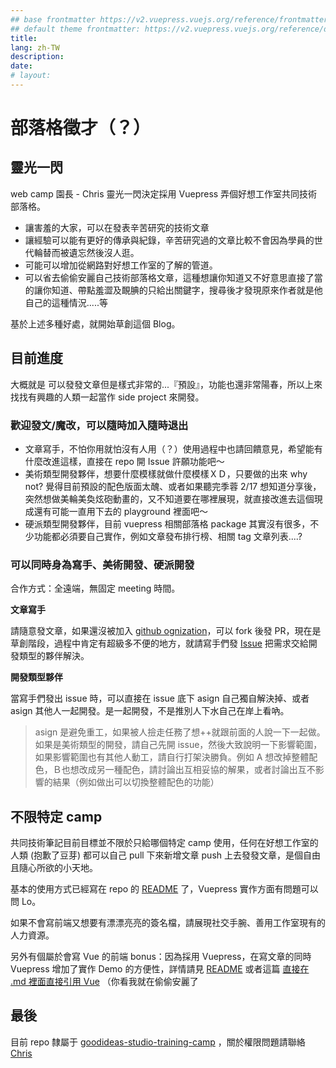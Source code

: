 ```yaml
---
## base frontmatter https://v2.vuepress.vuejs.org/reference/frontmatter.html#frontmatter
## default theme frontmatter: https://v2.vuepress.vuejs.org/reference/default-theme/frontmatter.html#frontmatter
title:
lang: zh-TW
description:
date:
# layout:
---
```


# 部落格徵才（？）

## 靈光一閃

web camp 園長 - Chris 靈光一閃決定採用 Vuepress 弄個好想工作室共同技術部落格。

- 讓害羞的大家，可以在發表辛苦研究的技術文章
- 讓經驗可以能有更好的傳承與紀錄，辛苦研究過的文章比較不會因為學員的世代輪替而被遺忘然後沒人逛。
- 可能可以增加從網路對好想工作室的了解的管道。
- 可以省去偷偷安麗自己技術部落格文章，這種想讓你知道又不好意思直接了當的讓你知道、帶點羞澀及靦腆的只給出關鍵字，搜尋後才發現原來作者就是他自己的這種情況.....等

基於上述多種好處，就開始草創這個 Blog。

## 目前進度

大概就是 可以發發文章但是樣式非常的...『預設』，功能也還非常陽春，所以上來找找有興趣的人類一起當作 side project 來開發。

### 歡迎發文/魔改，可以隨時加入隨時退出

- 文章寫手，不怕你用就怕沒有人用（？）使用過程中也請回饋意見，希望能有什麼改進這樣，直接在 repo 開 Issue 許願功能吧～
- 美術類型開發夥伴，想要什麼模樣就做什麼模樣ＸＤ，只要做的出來 why not?
  覺得目前預設的配色版面太醜、或者如果聽完季蓉 2/17 想知道分享後，突然想做美輪美奐炫砲動畫的，又不知道要在哪裡展現，就直接改進去這個現成還有可能一直用下去的 playground 裡面吧～
- 硬派類型開發夥伴，目前 vuepress 相關部落格 package 其實沒有很多，不少功能都必須要自己實作，例如文章發布排行榜、相關 tag 文章列表....?

### 可以同時身為寫手、美術開發、硬派開發

合作方式：全遠端，無固定 meeting 時間。

**文章寫手**

請隨意發文章，如果還沒被加入 [github ognization](https://github.com/goodideas-studio-training-camp)，可以 fork 後發 PR，現在是草創階段，過程中肯定有超級多不便的地方，就請寫手們發 [Issue](https://github.com/goodideas-studio-training-camp/Goodideas-studio-blog/issues) 把需求交給開發類型的夥伴解決。

**開發類型夥伴**

當寫手們發出 issue 時，可以直接在 issue 底下 asign 自己獨自解決掉、或者 asign 其他人一起開發。是一起開發，不是推別人下水自己在岸上看吶。
  
>  asign 是避免重工，如果被人撿走任務了想++就跟前面的人說一下一起做。
>  如果是美術類型的開發，請自己先開 issue，然後大致說明一下影響範圍，如果影響範圍也有其他人動工，請自行打架決勝負。例如 A 想改掉整體配色，Ｂ也想改成另一種配色，請討論出互相妥協的解果，或者討論出互不影響的結果（例如做出可以切換整體配色的功能）

## 不限特定 camp

共同技術筆記目前目標並不限於只給哪個特定 camp 使用，任何在好想工作室的人類 (抱歉了豆芽) 都可以自己 pull 下來新增文章 push 上去發發文章，是個自由且隨心所欲的小天地。

基本的使用方式已經寫在 repo 的 [README](https://github.com/goodideas-studio-training-camp/Goodideas-studio-blog#readme) 了，Vuepress 實作方面有問題可以問 Lo。

如果不會寫前端又想要有漂漂亮亮的簽名檔，請展現社交手腕、善用工作室現有的人力資源。

另外有個屬於會寫 Vue 的前端 bonus：因為採用 Vuepress，在寫文章的同時 Vuepress 增加了實作 Demo 的方便性，詳情請見 [README](https://github.com/goodideas-studio-training-camp/Goodideas-studio-blog) 或者這篇 [直接在 .md 裡面直接引用 Vue](https://g100my.github.io/vuepress/03-vueComponent.html) （你看我就在偷偷安麗了

## 最後

目前 repo 隸屬于 [goodideas-studio-training-camp](https://github.com/goodideas-studio-training-camp) ，關於權限問題請聯絡 [Chris](https://github.com/goodideas-studio-training-camp/Goodideas-studio-blog/commits?author=dwatow)
